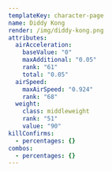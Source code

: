 ```yaml
---
templateKey: character-page
name: Diddy Kong
render: /img/diddy-kong.png
attributes:
  airAcceleration:
    baseValue: "0"
    maxAdditional: "0.05"
    rank: "61"
    total: "0.05"
  airSpeed:
    maxAirSpeed: "0.924"
    rank: "68"
  weight:
    class: middleweight
    rank: "51"
    value: "90"
killConfirms:
  - percentages: {}
combos:
  - percentages: {}
---
```

